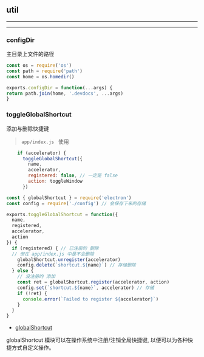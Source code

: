 ## util

---
<!-- START doctoc -->
<!-- END doctoc -->
---
### configDir

主目录上文件的路径

``` js
const os = require('os')
const path = require('path')
const home = os.homedir()

exports.configDir = function(...args) {
return path.join(home, '.devdocs', ...args)
}
```

### toggleGlobalShortcut

添加与删除快捷键

> `app/index.js ` 使用

``` js
    if (accelerator) {
      toggleGlobalShortcut({
        name,
        accelerator,
        registered: false, // 一定是 false
        action: toggleWindow
      })
```

``` js
const { globalShortcut } = require('electron')
const config = require('./config') // 会保存下来的存储

exports.toggleGlobalShortcut = function({
  name,
  registered,
  accelerator,
  action
}) {
  if (registered) { // 已注册的 删除
  // 但在 app/index.js 中是不会删除
    globalShortcut.unregister(accelerator)
    config.delete(`shortcut.${name}`) // 存储删除
  } else {
    // 没注册的 添加
    const ret = globalShortcut.register(accelerator, action)
    config.set(`shortcut.${name}`, accelerator) // 存储
    if (!ret) {
      console.error(`Failed to register ${accelerator}`)
    }
  }
}

```

- [globalShortcut](https://electronjs.org/docs/api/global-shortcut#globalshortcut)

globalShortcut 模块可以在操作系统中注册/注销全局快捷键, 以便可以为各种快捷方式自定义操作。